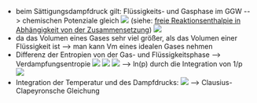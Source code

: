 - beim Sättigungsdampfdruck gilt: Flüssigkeits- und Gasphase im GGW --> chemischen Potenziale gleich 
![](Pasted%20image%2020240614161232.png)
(siehe: [freie Reaktionsenthalpie in Abhängigkeit von der Zusammensetzung](freie%20Reaktionsenthalpie%20in%20Abhängigkeit%20von%20der%20Zusammensetzung.md)) 
![](Pasted%20image%2020240614161427.png)
- da das Volumen eines Gases sehr viel größer, als das Volumen einer Flüssigkeit ist --> man kann Vm eines idealen Gases nehmen 
- Differenz der Entropien von der Gas- und Flüssigkeitsphase --> Verdampfungsentropie
![](Pasted%20image%2020240614161709.png)
![](Pasted%20image%2020240614161739.png)
![](Pasted%20image%2020240614161749.png)
--> ln(p) durch die Integration von 1/p
![](Pasted%20image%2020240614162651.png)
- Integration der Temperatur und des Dampfdrucks:
![](Pasted%20image%2020240614162726.png)
--> Clausius-Clapeyronsche Gleichung